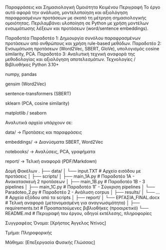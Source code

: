 Παραφράσεις και Σημασιολογική Ομοιότητα Κειμένου
Περιγραφή
Το έργο αυτό αφορά την ανάλυση, μοντελοποίηση και αξιολόγηση παραφρασμένων προτάσεων με σκοπό τη μέτρηση σημασιολογικής ομοιότητας. Περιλαμβάνει υλοποίηση σε Python με χρήση μοντέλων ενσωμάτωσης λέξεων και προτάσεων (word/sentence embeddings).

Παραδοτέα
Παραδοτέο 1: Δημιουργία συνόλου παραφρασμένων προτάσεων από ανθρώπους και χρήση rule-based μεθόδων.
Παραδοτέο 2: Ενσωμάτωση προτάσεων (Word2Vec, SBERT, GloVe), υπολογισμός cosine similarity, PCA.
Παραδοτέο 3: Αναλυτική τεχνική αναφορά της μεθοδολογίας και αξιολόγηση αποτελεσμάτων.
Τεχνολογίες / Βιβλιοθήκες
Python 3.10+

numpy, pandas

gensim (Word2Vec)

sentence-transformers (SBERT)

sklearn (PCA, cosine similarity)

matplotlib / seaborn

Αναλυτικά αρχεία υπάρχουν σε:

data/ → Προτάσεις και παραφράσεις

embeddings/ → Διανύσματα SBERT, Word2Vec

notebooks/ → Αναλύσεις, PCA, γραφήματα

report/ → Τελική αναφορά (PDF/Markdown)

Δομή Φακέλων . ├── data/ │ └── input.TXT # Αρχείο εισόδου με προτάσεις │ ├── scripts/ │ ├── main_1A.py # Παραδοτέο 1Α - Ανακατασκευή 2 προτάσεων │ ├── main_1B.py # Παραδοτέο 1Β - 3 pipelines │ ├── main_1C.py # Παραδοτέο 1Γ - Σύγκριση pipelines │ └── Paradoteo_2.py # Παραδοτέο 2 - Ανάλυση corpus │ ├── results/ │ └── ... # Αρχεία εξόδου από τα scripts │ ├── report/ │ └── ΕΡΓΑΣΙΑ_FINAL.docx # Τελική αναφορά (μετονομασμένη για αναγνωσιμότητα) │ ├── requirements.txt # Προαπαιτούμενες βιβλιοθήκες (προαιρετικό) └── README.md # Περιγραφή του έργου, οδηγοί εκτέλεσης, πληροφορίες

Συγγραφέας Όνομα: [Χρήστος Άγγελος Ντίνος]

Τμήμα: Πληροφορικής

Μάθημα: [Επεξεργασία Φυσικής Γλώσσας]

